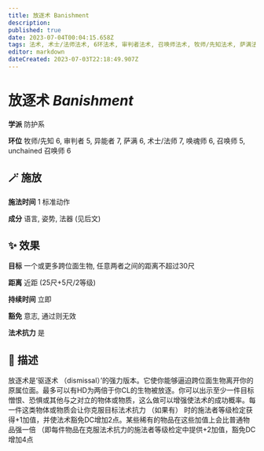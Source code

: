 ```yaml
---
title: 放逐术 Banishment
description: 
published: true
date: 2023-07-04T00:04:15.658Z
tags: 法术, 术士/法师法术, 6环法术, 审判者法术, 召唤师法术, 牧师/先知法术, 萨满法术, 5环法术, unchained 召唤师法术, 防护系, 异能者法术, 唤魂师法术, 7环法术
editor: markdown
dateCreated: 2023-07-03T22:18:49.907Z
---
```


# **放逐术** *Banishment*

**学派** 防护系 

**环位** 牧师/先知 6, 审判者 5, 异能者 7, 萨满 6, 术士/法师 7, 唤魂师 6, 召唤师 5, unchained 召唤师 6

## 🪄 施放

**施法时间** 1 标准动作

**成分** 语言, 姿势, 法器 (见后文)

## ✨ 效果 

**目标** 一个或更多跨位面生物, 任意两者之间的距离不超过30尺 

**距离** 近距 (25尺+5尺/2等级)  

**持续时间** 立即 

**豁免** 意志, 通过则无效

**法术抗力** 是

## 📖 描述

放逐术是‘驱逐术 （dismissal）’的强力版本。它使你能够逼迫跨位面生物离开你的原属位面。最多可以有HD为两倍于你CL的生物被放逐。你可以出示至少一件目标憎恨、恐惧或其他与之对立的物体或物质，这么做可以增强使法术的成功概率。每一件这类物体或物质会让你克服目标法术抗力 （如果有） 时的施法者等级检定获得+1加值，并使法术豁免DC增加2点。某些稀有的物品在这些加值上会比普通物品强一倍 （即每件物品在克服法术抗力的施法者等级检定中提供+2加值，豁免DC增加4点
    